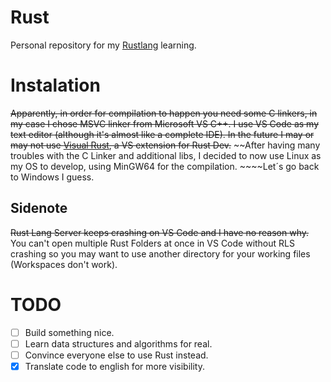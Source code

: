 # Rust
Personal repository for my [Rustlang](https://www.rust-lang.org/) learning.

# Instalation
~~Apparently, in order for compilation to happen you need some C linkers, in my case I chose MSVC linker from Microsoft VS C++.
I use VS Code as my text editor (although it's almost like a complete IDE). In the future I may or may not use [Visual Rust](https://marketplace.visualstudio.com/items?itemName=vosen.VisualRust), a VS extension for Rust Dev.~~ ~~After having many troubles with the C Linker and additional libs, I decided to now use Linux as my OS to develop, using MinGW64 for the compilation. ~~~~Let´s go back to Windows I guess.
  ## Sidenote
  ~~Rust Lang Server keeps crashing on VS Code and I have no reason why.~~
  You can't open multiple Rust Folders at once in VS Code without RLS crashing so you may want to use another directory for your
  working files (Workspaces don't work).
  

# TODO
- [ ] Build something nice.
- [ ] Learn data structures and algorithms for real.
- [ ] Convince everyone else to use Rust instead.
- [x] Translate code to english for more visibility.
